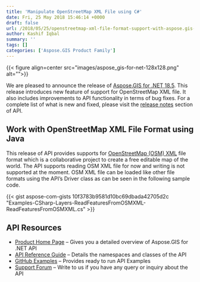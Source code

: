 ```yaml
---
title: 'Manipulate OpenStreetMap XML File using C#'
date: Fri, 25 May 2018 15:46:14 +0000
draft: false
url: /2018/05/25/openstreetmap-xml-file-format-support-with-aspose.gis-for-.net-18.5/
author: Kashif Iqbal
summary: ''
tags: []
categories: ['Aspose.GIS Product Family']
---
```




{{< figure align=center src="images/aspose_gis-for-net-128x128.png" alt="">}}


We are pleased to announce the release of [Aspose.GIS for .NET 18.5][1]. This release introduces new feature of support for OpenStreetMap XML file. It also includes improvements to API functionality in terms of bug fixes. For a complete list of what is new and fixed, please visit the [release notes][2] section of API.  

## Work with OpenStreetMap XML File Format using Java

This release of API provides supports for [OpenStreetMap (OSM) XML][3] file format which is a collaborative project to create a free editable map of the world. The API supports reading OSM XML file for now and writing is not supported at the moment. OSM XML file can be loaded like other file formats using the API’s Driver class as can be seen in the following sample code.

{{< gist aspose-com-gists 10f3783b9581d10bc69dbada42705d2c "Examples-CSharp-Layers-ReadFeaturesFromOSMXML-ReadFeaturesFromOSMXML.cs" >}}

## API Resources

*   [Product Home Page][4] – Gives you a detailed overview of Aspose.GIS for .NET API
*   [API Reference Guide][5] – Details the namespaces and classes of the API
*   [GitHub Examples][6] – Provides ready to run API Examples
*   [Support Forum][7] – Write to us if you have any query or inquiry about the API




[1]: https://www.nuget.org/packages/Aspose.GIS/
[2]: https://docs.aspose.com/display/gisnet/Aspose.GIS+for+.NET+18.5+Release+Notes
[3]: https://docs.aspose.com/gis/net/developer-guide/
[4]: https://products.aspose.com/gis/net
[5]: https://apireference.aspose.com/net/gis
[6]: https://github.com/aspose-gis/Aspose.GIS-for-.NET
[7]: https://forum.aspose.com/c/gis




